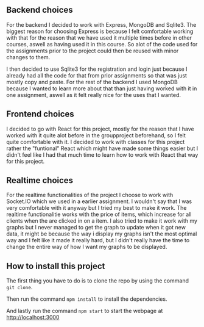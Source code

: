 ## Backend choices

For the backend I decided to work with Express, MongoDB and Sqlite3. The biggest reason for choosing Express is because I felt comfortable working with that for the reason that we have used it multiple times before in other courses, aswell as having used it in this course. So alot of the code used for the assignments prior to the project could then be reused with minor changes to them.

I then decided to use Sqlite3 for the registration and login just because I already had all the code for that from prior assignments so that was just mostly copy and paste. For the rest of the backend I used MongoDB because I wanted to learn more about that than just having worked with it in one assignment, aswell as it felt really nice for the uses that I wanted.

## Frontend choices

I decided to go with React for this project, mostly for the reason that I have worked with it quite alot before in the groupproject beforehand, so I felt quite comfortable with it. I decided to work with classes for this project rather the "funtional" React which might have made some things easier but I didn't feel like I had that much time to learn how to work with React that way for this project.

## Realtime choices

For the realtime functionalities of the project I choose to work with Socket.IO which we used in a earlier assignment. I wouldn't say that I was very comfortable with it anyway but I tried my best to make it work. The realtime functionalitie works with the price of items, which increase for all clients when the are clicked in on a item. I also tried to make it work with my graphs but I never managed to get the graph to update when it got new data, it might be because the way i display my graphs isn't the most optimal way and I felt like it made it really hard, but I didn't really have the time to change the entire way of how I want my graphs to be displayed.

## How to install this project

The first thing you have to do is to clone the repo by using the command `git clone`.

Then run the command `npm install` to install the dependencies.

And lastly run the command `npm start` to start the webpage at [http://localhost:3000](http://localhost:300)
